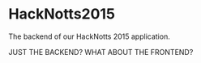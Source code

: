 # HackNotts2015
The backend of our HackNotts 2015 application.

JUST THE BACKEND?
WHAT ABOUT THE FRONTEND?